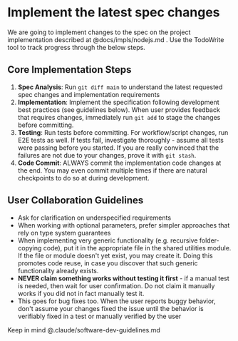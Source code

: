 # Implement the latest spec changes

We are going to implement changes to the spec on the project implementation described at @docs/impls/nodejs.md . Use the TodoWrite tool to track progress through the below steps.

## Core Implementation Steps

1. **Spec Analysis**: Run `git diff main` to understand the latest requested spec changes and implementation requirements
2. **Implementation**: Implement the specification following development best practices (see guidelines below). When user provides feedback that requires changes, immediately run `git add` to stage the changes before committing.
3. **Testing**: Run tests before committing. For workflow/script changes, run E2E tests as well. If tests fail, investigate thoroughly - assume all tests were passing before you started. If you are really convinced that the failures are not due to your changes, prove it with `git stash`.
4. **Code Commit**: ALWAYS commit the implementation code changes at the end. You may even commit multiple times if there are natural checkpoints to do so at during development.

## User Collaboration Guidelines

- Ask for clarification on underspecified requirements
- When working with optional parameters, prefer simpler approaches that rely on type system guarantees
- When implementing very generic functionality (e.g. recursive folder-copying code), put it in the appropriate file in the shared utilities module. If the file or module doesn't yet exist, you may create it. Doing this promotes code reuse, in case you discover that such generic functionality already exists.
- **NEVER claim something works without testing it first** - if a manual test is needed, then wait for user confirmation. Do not claim it manually works if you did not in fact manually test it.
- This goes for bug fixes too. When the user reports buggy behavior, don't assume your changes fixed the issue until the behavior is verifiably fixed in a test or manually verified by the user

Keep in mind @.claude/software-dev-guidelines.md
